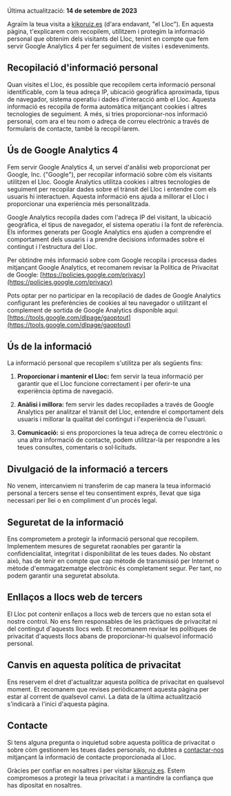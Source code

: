 Última actualització: **14 de setembre de 2023**

Agraïm la teua visita a [kikoruiz.es](/) (d'ara endavant, "el Lloc"). En aquesta pàgina, t'explicarem com recopilem, utilitzem i protegim la informació personal que obtenim dels visitants del Lloc, tenint en compte que fem servir Google Analytics 4 per fer seguiment de visites i esdeveniments.

## Recopilació d'informació personal

Quan visites el Lloc, és possible que recopilem certa informació personal identificable, com la teua adreça IP, ubicació geogràfica aproximada, tipus de navegador, sistema operatiu i dades d'interacció amb el Lloc. Aquesta informació es recopila de forma automàtica mitjançant cookies i altres tecnologies de seguiment. A més, si tries proporcionar-nos informació personal, com ara el teu nom o adreça de correu electrònic a través de formularis de contacte, també la recopil·larem.

## Ús de Google Analytics 4

Fem servir Google Analytics 4, un servei d'anàlisi web proporcionat per Google, Inc. ("Google"), per recopilar informació sobre còm els visitants utilitzen el Lloc. Google Analytics utilitza cookies i altres tecnologies de seguiment per recopilar dades sobre el trànsit del Lloc i entendre com els usuaris hi interactuen. Aquesta informació ens ajuda a millorar el Lloc i proporcionar una experiència més personalitzada.

Google Analytics recopila dades com l'adreça IP del visitant, la ubicació geogràfica, el tipus de navegador, el sistema operatiu i la font de referència. Els informes generats per Google Analytics ens ajuden a comprendre el comportament dels usuaris i a prendre decisions informades sobre el contingut i l'estructura del Lloc.

Per obtindre més informació sobre com Google recopila i processa dades mitjançant Google Analytics, et recomanem revisar la Política de Privacitat de Google: [https://policies.google.com/privacy](https://policies.google.com/privacy)

Pots optar per no participar en la recopilació de dades de Google Analytics configurant les preferències de cookies al teu navegador o utilitzant el complement de sortida de Google Analytics disponible aquí: [https://tools.google.com/dlpage/gaoptout](https://tools.google.com/dlpage/gaoptout)

## Ús de la informació

La informació personal que recopilem s'utilitza per als següents fins:

1. **Proporcionar i mantenir el Lloc:** fem servir la teua informació per garantir que el Lloc funcione correctament i per oferir-te una experiència òptima de navegació.

2. **Anàlisi i millora:** fem servir les dades recopilades a través de Google Analytics per analitzar el trànsit del Lloc, entendre el comportament dels usuaris i millorar la qualitat del contingut i l'experiència de l'usuari.

3. **Comunicació:** si ens proporciones la teua adreça de correu electrònic o una altra informació de contacte, podem utilitzar-la per respondre a les teues consultes, comentaris o sol·licituds.

## Divulgació de la informació a tercers

No venem, intercanviem ni transferim de cap manera la teua informació personal a tercers sense el teu consentiment exprés, llevat que siga necessari per llei o en compliment d'un procés legal.

## Seguretat de la informació

Ens comprometem a protegir la informació personal que recopilem. Implementem mesures de seguretat raonables per garantir la confidencialitat, integritat i disponibilitat de les teues dades. No obstant això, has de tenir en compte que cap mètode de transmissió per Internet o mètode d'emmagatzematge electrònic és completament segur. Per tant, no podem garantir una seguretat absoluta.

## Enllaços a llocs web de tercers

El Lloc pot contenir enllaços a llocs web de tercers que no estan sota el nostre control. No ens fem responsables de les pràctiques de privacitat ni del contingut d'aquests llocs web. Et recomanem revisar les polítiques de privacitat d'aquests llocs abans de proporcionar-hi qualsevol informació personal.

## Canvis en aquesta política de privacitat

Ens reservem el dret d'actualitzar aquesta política de privacitat en qualsevol moment. Et recomanem que revises periòdicament aquesta pàgina per estar al corrent de qualsevol canvi. La data de la última actualització s'indicarà a l'inici d'aquesta pàgina.

## Contacte

Si tens alguna pregunta o inquietud sobre aquesta política de privacitat o sobre còm gestionem les teues dades personals, no dubtes a [contactar-nos](/#contacte) mitjançant la informació de contacte proporcionada al Lloc.

Gràcies per confiar en nosaltres i per visitar [kikoruiz.es](/). Estem compromesos a protegir la teua privacitat i a mantindre la confiança que has dipositat en nosaltres.
